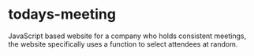 # todays-meeting
JavaScript based website for a company who holds consistent meetings, the website specifically uses a function to select attendees at random.

